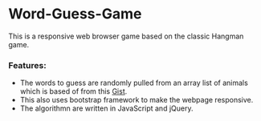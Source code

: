 # Word-Guess-Game
This is a responsive web browser game based on the classic Hangman game.

### Features:
* The words to guess are randomly pulled from an array list of animals which is based of from this [Gist](https://gist.github.com/borlaym/585e2e09dd6abd9b0d0a).
* This also uses bootstrap framework to make the webpage responsive.
* The algorithmn are written in JavaScript and jQuery.

